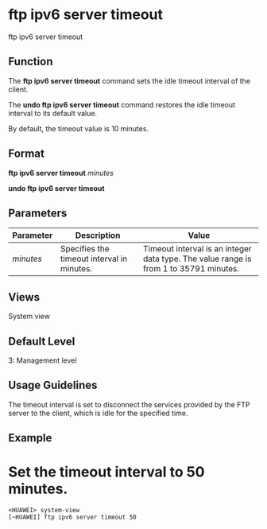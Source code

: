 ftp ipv6 server timeout
=======================

ftp ipv6 server timeout

Function
--------



The **ftp ipv6 server timeout** command sets the idle timeout interval of the client.

The **undo ftp ipv6 server timeout** command restores the idle timeout interval to its default value.



By default, the timeout value is 10 minutes.


Format
------

**ftp ipv6 server timeout** *minutes*

**undo ftp ipv6 server timeout**


Parameters
----------

| Parameter | Description | Value |
| --- | --- | --- |
| *minutes* | Specifies the timeout interval in minutes. | Timeout interval is an integer data type. The value range is from 1 to 35791 minutes. |



Views
-----

System view


Default Level
-------------

3: Management level


Usage Guidelines
----------------

The timeout interval is set to disconnect the services provided by the FTP server to the client, which is idle for the specified time.


Example
-------

# Set the timeout interval to 50 minutes.
```
<HUAWEI> system-view
[~HUAWEI] ftp ipv6 server timeout 50

```